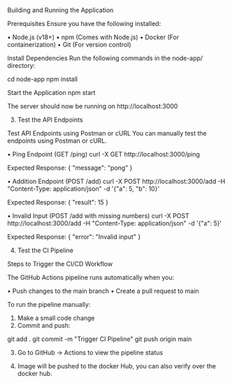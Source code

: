 Building and Running the Application

Prerequisites
Ensure you have the following installed:

• Node.js (v18+)
• npm (Comes with Node.js)
• Docker (For containerization)
• Git (For version control)

Install Dependencies
Run the following commands in the node-app/ directory:

cd node-app
npm install

Start the Application
npm start

The server should now be running on http://localhost:3000

3. Test the API Endpoints

Test API Endpoints using Postman or cURL
You can manually test the endpoints using Postman or cURL.

•	Ping Endpoint (GET /ping)
curl -X GET http://localhost:3000/ping

Expected Response:
 { "message": "pong" }

•	Addition Endpoint (POST /add)
curl -X POST http://localhost:3000/add -H "Content-Type: application/json" -d '{"a": 5, "b": 10}'

Expected Response:
{ "result": 15 }

•	Invalid Input (POST /add with missing numbers)
curl -X POST http://localhost:3000/add -H "Content-Type: application/json" -d '{"a": 5}'

Expected Response:
{ "error": "Invalid input" }

4. Test the CI Pipeline

Steps to Trigger the CI/CD Workflow

The GitHub Actions pipeline runs automatically when you:

•	Push changes to the main branch
•	Create a pull request to main

To run the pipeline manually:

1. Make a small code change
2. Commit and push:

git add .
git commit -m "Trigger CI Pipeline"
git push origin main


3. Go to GitHub → Actions to view the pipeline status

4. Image will be pushed to the docker Hub, you can also verify over the docker hub.
